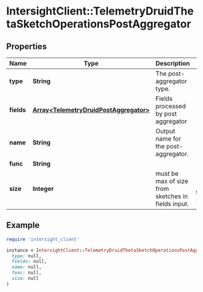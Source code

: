 # IntersightClient::TelemetryDruidThetaSketchOperationsPostAggregator

## Properties

| Name | Type | Description | Notes |
| ---- | ---- | ----------- | ----- |
| **type** | **String** | The post-aggregator type. |  |
| **fields** | [**Array&lt;TelemetryDruidPostAggregator&gt;**](TelemetryDruidPostAggregator.md) | Fields processed by post aggregator | [optional] |
| **name** | **String** | Output name for the post-aggregator. | [optional] |
| **func** | **String** |  | [optional] |
| **size** | **Integer** | must be max of size from sketches in fields input. | [optional][default to 16384] |

## Example

```ruby
require 'intersight_client'

instance = IntersightClient::TelemetryDruidThetaSketchOperationsPostAggregator.new(
  type: null,
  fields: null,
  name: null,
  func: null,
  size: null
)
```

